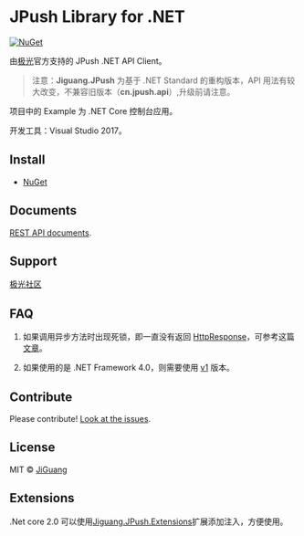 # JPush Library for .NET

[![NuGet](https://img.shields.io/badge/NuGet-v1.1.4-blue.svg)](https://preview.nuget.org/packages/Jiguang.JPush/)

由[极光](https://www.jiguang.cn/)官方支持的 JPush .NET API Client。

> 注意：**Jiguang.JPush** 为基于 .NET Standard 的重构版本，API 用法有较大改变，不兼容旧版本（**cn.jpush.api**）,升级前请注意。

项目中的 Example 为 .NET Core 控制台应用。

开发工具：Visual Studio 2017。

## Install

- [NuGet](https://preview.nuget.org/packages/Jiguang.JPush/)

## Documents

[REST API documents](https://docs.jiguang.cn/jpush/server/push/server_overview/).

## Support

[极光社区](https://community.jiguang.cn/)

## FAQ

1. 如果调用异步方法时出现死锁，即一直没有返回 [HttpResponse](https://github.com/jpush/jsms-api-csharp-client/blob/v2-dev/Jiguang.JSMS/Model/HttpResponse.cs)，可参考这篇[文章](https://blogs.msdn.microsoft.com/jpsanders/2017/08/28/asp-net-do-not-use-task-result-in-main-context/)。

1. 如果使用的是 .NET Framework 4.0，则需要使用 [v1](https://github.com/jpush/jpush-api-csharp-client/tree/v1) 版本。

## Contribute

Please contribute! [Look at the issues](https://github.com/jpush/jpush-api-csharp-client/issues).

## License

MIT © [JiGuang](https://github.com/jpush/jpush-api-csharp-client/blob/master/license)

## Extensions

.Net core 2.0 可以使用[Jiguang.JPush.Extensions](https://github.com/Weidaicheng/jpush-api-csharp-client.Extensions)扩展添加注入，方便使用。
